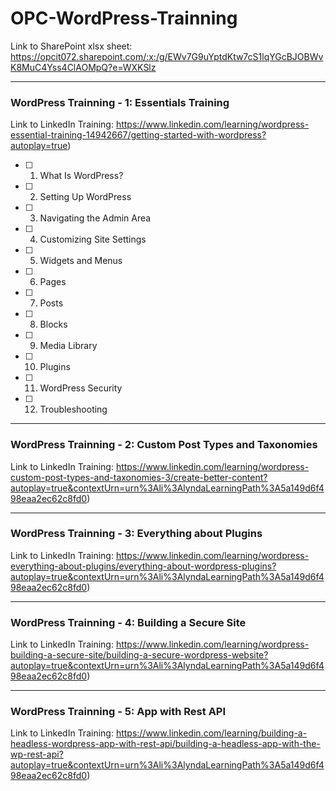 # OPC-WordPress-Trainning
Link to SharePoint xlsx sheet: https://opcit072.sharepoint.com/:x:/g/EWv7G9uYptdKtw7cS1lqYGcBJOBWvK8MuC4Yss4ClAOMpQ?e=WXKSlz






---
### WordPress Trainning - 1: Essentials Training
Link to LinkedIn Training: https://www.linkedin.com/learning/wordpress-essential-training-14942667/getting-started-with-wordpress?autoplay=true)
- [ ] 1. What Is WordPress?
- [ ] 2. Setting Up WordPress
- [ ] 3. Navigating the Admin Area
- [ ] 4. Customizing Site Settings
- [ ] 5. Widgets and Menus
- [ ] 6. Pages
- [ ] 7. Posts
- [ ] 8. Blocks
- [ ] 9. Media Library
- [ ] 10. Plugins
- [ ] 11. WordPress Security
- [ ] 12. Troubleshooting

---
### WordPress Trainning - 2: Custom Post Types and Taxonomies
Link to LinkedIn Training: https://www.linkedin.com/learning/wordpress-custom-post-types-and-taxonomies-3/create-better-content?autoplay=true&contextUrn=urn%3Ali%3AlyndaLearningPath%3A5a149d6f498eaa2ec62c8fd0)




---
### WordPress Trainning - 3: Everything about Plugins
Link to LinkedIn Training: https://www.linkedin.com/learning/wordpress-everything-about-plugins/everything-about-wordpress-plugins?autoplay=true&contextUrn=urn%3Ali%3AlyndaLearningPath%3A5a149d6f498eaa2ec62c8fd0)




---
### WordPress Trainning - 4: Building a Secure Site
Link to LinkedIn Training: https://www.linkedin.com/learning/wordpress-building-a-secure-site/building-a-secure-wordpress-website?autoplay=true&contextUrn=urn%3Ali%3AlyndaLearningPath%3A5a149d6f498eaa2ec62c8fd0)




---
### WordPress Trainning - 5: App with Rest API
Link to LinkedIn Training: https://www.linkedin.com/learning/building-a-headless-wordpress-app-with-rest-api/building-a-headless-app-with-the-wp-rest-api?autoplay=true&contextUrn=urn%3Ali%3AlyndaLearningPath%3A5a149d6f498eaa2ec62c8fd0)
